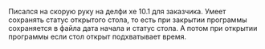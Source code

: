 Писался на скорую руку на делфи xe 10.1 для заказчика.
Умеет сохранять статус открытого стола, то есть при закрытии программы сохраняется в файла дата начала и статус стола.
А потом при открытии программы если стол открыт подхватывает время.
